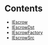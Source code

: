 

# Contents
- [IEscrow](IEscrow.sol/interface.IEscrow.md)
- [IEscrowDst](IEscrowDst.sol/interface.IEscrowDst.md)
- [IEscrowFactory](IEscrowFactory.sol/interface.IEscrowFactory.md)
- [IEscrowSrc](IEscrowSrc.sol/interface.IEscrowSrc.md)
